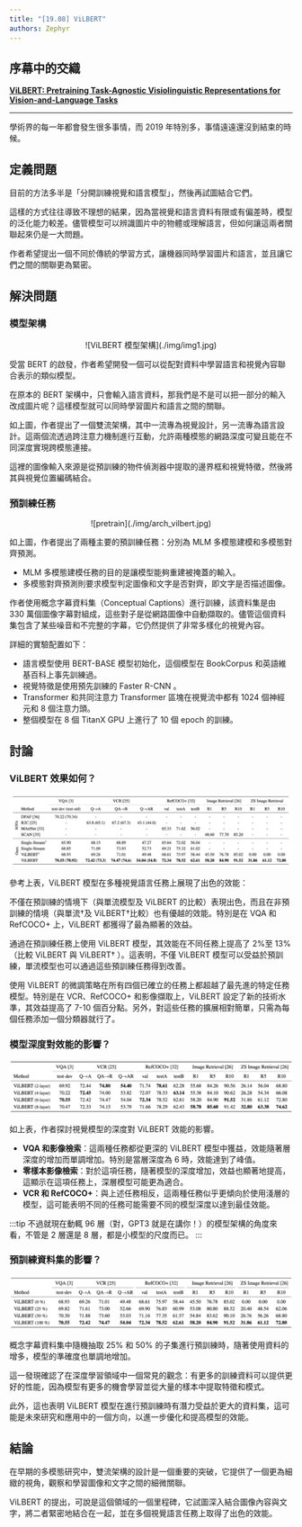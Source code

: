 ```yaml
---
title: "[19.08] ViLBERT"
authors: Zephyr
---
```


## 序幕中的交織

[**ViLBERT: Pretraining Task-Agnostic Visiolinguistic Representations for Vision-and-Language Tasks**](https://arxiv.org/abs/1908.02265)

---

學術界的每一年都會發生很多事情，而 2019 年特別多，事情遠遠還沒到結束的時候。

## 定義問題

目前的方法多半是「分開訓練視覺和語言模型」，然後再試圖結合它們。

這樣的方式往往導致不理想的結果，因為當視覺和語言資料有限或有偏差時，模型的泛化能力較差。儘管模型可以辨識圖片中的物體或理解語言，但如何讓這兩者關聯起來仍是一大問題。

作者希望提出一個不同於傳統的學習方式，讓機器同時學習圖片和語言，並且讓它們之間的關聯更為緊密。

## 解決問題

### 模型架構

<div align="center">
<figure style={{"width": "85%"}}>
![ViLBERT 模型架構](./img/img1.jpg)
</figure>
</div>

受當 BERT 的啟發，作者希望開發一個可以從配對資料中學習語言和視覺內容聯合表示的類似模型。

在原本的 BERT 架構中，只會輸入語言資料，那我們是不是可以把一部分的輸入改成圖片呢？這樣模型就可以同時學習圖片和語言之間的關聯。

如上圖，作者提出了一個雙流架構，其中一流專為視覺設計，另一流專為語言設計。這兩個流透過跨注意力機制進行互動，允許兩種模態的網路深度可變且能在不同深度實現跨模態連接。

這裡的圖像輸入來源是從預訓練的物件偵測器中提取的邊界框和視覺特徵，然後將其與視覺位置編碼結合。

### 預訓練任務

<div align="center">
<figure style={{"width": "70%"}}>
![pretrain](./img/arch_vilbert.jpg)
</figure>
</div>

如上圖，作者提出了兩種主要的預訓練任務：分別為 MLM 多模態建模和多模態對齊預測。

- MLM 多模態建模任務的目的是讓模型能夠重建被掩蓋的輸入。
- 多模態對齊預測則要求模型判定圖像和文字是否對齊，即文字是否描述圖像。

作者使用概念字幕資料集（Conceptual Captions）進行訓練，該資料集是由 330 萬個圖像字幕對組成，這些對子是從網路圖像中自動擷取的。儘管這個資料集包含了某些噪音和不完整的字幕，它仍然提供了非常多樣化的視覺內容。

詳細的實驗配置如下：

- 語言模型使用 BERT-BASE 模型初始化，這個模型在 BookCorpus 和英語維基百科上事先訓練過。
- 視覺特徵是使用預先訓練的 Faster R-CNN 。
- Transformer 和共同注意力 Transformer 區塊在視覺流中都有 1024 個神經元和 8 個注意力頭。
- 整個模型在 8 個 TitanX GPU 上進行了 10 個 epoch 的訓練。

## 討論

### ViLBERT 效果如何？

![table1](./img/vil_bert_table1.jpg)

參考上表，ViLBERT 模型在多種視覺語言任務上展現了出色的效能：

不僅在預訓練的情境下（與單流模型及 ViLBERT 的比較）表現出色，而且在非預訓練的情境（與單流†及 ViLBERT†比較）也有優越的效能。特別是在 VQA 和 RefCOCO+ 上，ViLBERT 都獲得了最為顯著的效益。

通過在預訓練任務上使用 ViLBERT 模型，其效能在不同任務上提高了 2%至 13%（比較 ViLBERT 與 ViLBERT† ）。這表明，不僅 ViLBERT 模型可以受益於預訓練，單流模型也可以通過這些預訓練任務得到改善。

使用 ViLBERT 的微調策略在所有四個已確立的任務上都超越了最先進的特定任務模型。特別是在 VCR、RefCOCO+ 和影像擷取上，ViLBERT 設定了新的技術水準，其效益提高了 7-10 個百分點。另外，對這些任務的擴展相對簡單，只需為每個任務添加一個分類器就行了。

### 模型深度對效能的影響？

![table2](./img/vil_bert_table2.jpg)

如上表，作者探討視覺模型的深度對 ViLBERT 效能的影響。

- **VQA 和影像檢索**：這兩種任務都從更深的 ViLBERT 模型中獲益，效能隨著層深度的增加而單調增加。特別是當層深度為 6 時，效能達到了峰值。
- **零樣本影像檢索**：對於這項任務，隨著模型的深度增加，效益也顯著地提高，這顯示在這項任務上，深層模型可能更為適合。
- **VCR 和 RefCOCO+**：與上述任務相反，這兩種任務似乎更傾向於使用淺層的模型，這可能表明不同的任務可能需要不同的模型深度以達到最佳效能。

:::tip
不過就現在動輒 96 層（對，GPT3 就是在講你！）的模型架構的角度來看，不管是 2 層還是 8 層，都是小模型的尺度而已。
:::

### 預訓練資料集的影響？

![table3](./img/vil_bert_table3.jpg)

概念字幕資料集中隨機抽取 25% 和 50% 的子集進行預訓練時，隨著使用資料的增多，模型的準確度也單調地增加。

這一發現確認了在深度學習領域中一個常見的觀念：有更多的訓練資料可以提供更好的性能，因為模型有更多的機會學習並從大量的樣本中提取特徵和模式。

此外，這也表明 ViLBERT 模型在進行預訓練時有潛力受益於更大的資料集，這可能是未來研究和應用中的一個方向，以進一步優化和提高模型的效能。

## 結論

在早期的多模態研究中，雙流架構的設計是一個重要的突破，它提供了一個更為細緻的視角，觀察和學習圖像和文字之間的細微關聯。

ViLBERT 的提出，可說是這個領域的一個里程碑，它試圖深入結合圖像內容與文字，將二者緊密地結合在一起，並在多個視覺語言任務上取得了出色的效能。
